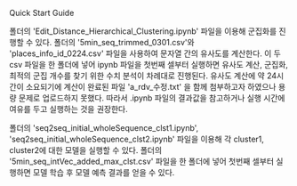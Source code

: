 Quick Start Guide

<Clustering> 폴더의 'Edit_Distance_Hierarchical_Clustering.ipynb' 파일을 이용해 군집화를 진행할 수 있다. 
  폴더의 '5min_seq_trimmed_0301.csv'와 'places_info_id_0224.csv' 파일을 사용하여 문자열 간의 유사도를 계산한다. 
  이 두 csv 파일을 한 폴더에 넣어 ipynb 파일을 첫번째 셀부터 실행하면 유사도 계산, 군집화, 최적의 군집 개수를 찾기 위한 수치 분석이 차례대로 진행된다.
  유사도 계산에 약 24시간이 소요되기에 계산이 완료된 파일 'a_rdv_수정.txt' 을 함께 첨부하고자 하였으나 용량 문제로 업로드하지 못했다.
  따라서 .ipynb 파일의 결과값을 참고하거나 실행 시간에 여유를 두고 실행하는 것을 권장한다.
  
 
<LSTM> 폴더의 'seq2seq_initial_wholeSequence_clst1.ipynb', 'seq2seq_initial_wholeSequence_clst2.ipynb' 파일을 이용해 각 cluster1, cluster2에 대한 모델을 실행할 수 있다.
  폴더의 '5min_seq_intVec_added_max_clst.csv' 파일을 한 폴더에 넣어 첫번째 셀부터 실행하면 모델 학습 후 모델 예측 결과를 얻을 수 있다.
 
